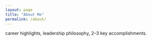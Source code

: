 ```yaml
---
layout: page
title: "About Me"
permalink: /about/
---
```


 career highlights, leadership philosophy, 2–3 key accomplishments.
